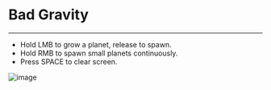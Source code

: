# Bad Gravity

---

- Hold LMB to grow a planet, release to spawn.
- Hold RMB to spawn small planets continuously.
- Press SPACE to clear screen.

![image](https://media.giphy.com/media/v1.Y2lkPTc5MGI3NjExdHE2bWJxb2o4a2Vrd2xmZmZnNWJ1bmcxYzk1bnVtYmN4ZTk0OXJqciZlcD12MV9pbnRlcm5hbF9naWZfYnlfaWQmY3Q9Zw/RrpiAWHjfGiwpajUqv/giphy.gif)
